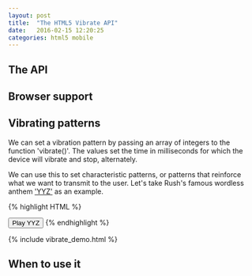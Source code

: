 ```yaml
---
layout: post
title:  "The HTML5 Vibrate API"
date:   2016-02-15 12:20:25
categories: html5 mobile
---
```

## The API
## Browser support
## Vibrating patterns

We can set a vibration pattern by passing an array of integers to the function 'vibrate()'. 
The values set the time in milliseconds for which the device will vibrate and stop, alternately.

We can use this to set characteristic patterns, or patterns that reinforce what we want to transmit to the user.
Let's take Rush's famous wordless anthem ['YYZ'](https://play.spotify.com/track/1E0ONfqq74b4gYhdlyhMSB) as an example.



{% highlight HTML %}
<script>
  function playYYZ(){

    navigator.vibrate = navigator.vibrate || 
                        navigator.webkitVibrate ||
                        navigator.mozVibrate || 
                        navigator.msVibrate;
    var dot = [100, 100];
    var slash = [300, 100];
    var y = slash.concat(dot, slash, slash);
    var z = slash.concat(slash, dot, dot);
    var yyz = y.concat(y).concat(z);
    if (navigator.vibrate) {
      navigator.vibrate(yyz);
    }
  }
</script>
<button id="yyz-demo" 
  href="PleaseEnableJavascript.html" 
  onclick="playYYZ();return false;">
  Play YYZ
</button>
{% endhighlight %}

{% include vibrate_demo.html %}

## When to use it

